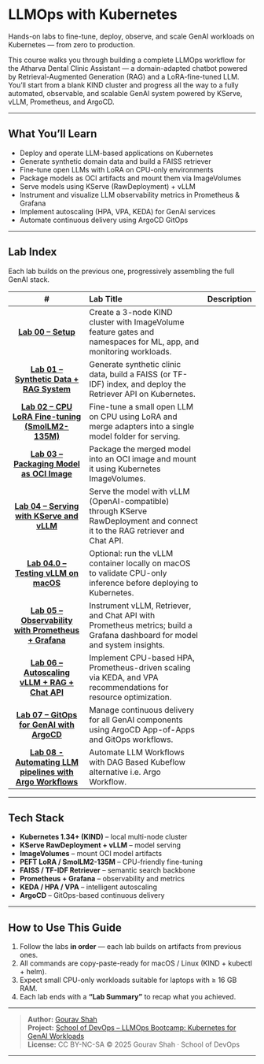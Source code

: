 # LLMOps with Kubernetes

Hands-on labs to fine-tune, deploy, observe, and scale GenAI workloads on Kubernetes — from zero to production.

This course walks you through building a complete LLMOps workflow for the Atharva Dental Clinic Assistant — a domain-adapted chatbot powered by Retrieval-Augmented Generation (RAG) and a LoRA-fine-tuned LLM.  
You’ll start from a blank KIND cluster and progress all the way to a fully automated, observable, and scalable GenAI system powered by KServe, vLLM, Prometheus, and ArgoCD.

---

## What You’ll Learn

- Deploy and operate LLM-based applications on Kubernetes  
- Generate synthetic domain data and build a FAISS retriever
- Fine-tune open LLMs with LoRA on CPU-only environments  
- Package models as OCI artifacts and mount them via ImageVolumes
- Serve models using KServe (RawDeployment) + vLLM
- Instrument and visualize LLM observability metrics in Prometheus & Grafana  
- Implement autoscaling (HPA, VPA, KEDA) for GenAI services  
- Automate continuous delivery using ArgoCD GitOps

---

## Lab Index

Each lab builds on the previous one, progressively assembling the full GenAI stack.

| # | Lab Title | Description |
|:-:|:-----------|:-------------|
| **[Lab 00 – Setup](lab00.md)** | Create a 3-node KIND cluster with ImageVolume feature gates and namespaces for ML, app, and monitoring workloads. |
| **[Lab 01 – Synthetic Data + RAG System](lab01.md)** | Generate synthetic clinic data, build a FAISS (or TF-IDF) index, and deploy the Retriever API on Kubernetes. |
| **[Lab 02 – CPU LoRA Fine-tuning (SmolLM2-135M)](lab02.md)** | Fine-tune a small open LLM on CPU using LoRA and merge adapters into a single model folder for serving. |
| **[Lab 03 – Packaging Model as OCI Image](lab03.md)** | Package the merged model into an OCI image and mount it using Kubernetes ImageVolumes. |
| **[Lab 04 – Serving with KServe and vLLM](lab04.md)** | Serve the model with vLLM (OpenAI-compatible) through KServe RawDeployment and connect it to the RAG retriever and Chat API. |
| **[Lab 04.0 – Testing vLLM on macOS](lab040.md)** | Optional: run the vLLM container locally on macOS to validate CPU-only inference before deploying to Kubernetes. |
| **[Lab 05 – Observability with Prometheus + Grafana](lab05.md)** | Instrument vLLM, Retriever, and Chat API with Prometheus metrics; build a Grafana dashboard for model and system insights. |
| **[Lab 06 – Autoscaling vLLM + RAG + Chat API](lab06.md)** | Implement CPU-based HPA, Prometheus-driven scaling via KEDA, and VPA recommendations for resource optimization. |
| **[Lab 07 – GitOps for GenAI with ArgoCD](lab07.md)** | Manage continuous delivery for all GenAI components using ArgoCD App-of-Apps and GitOps workflows. |
| **[Lab 08 - Automating LLM pipelines with Argo Workflows](lab08.md)** | Automate LLM Workflows with DAG Based Kubeflow alternative i.e. Argo Workflow. |
---

## Tech Stack

- **Kubernetes 1.34+ (KIND)** – local multi-node cluster  
- **KServe RawDeployment + vLLM** – model serving  
- **ImageVolumes** – mount OCI model artifacts  
- **PEFT LoRA / SmolLM2-135M** – CPU-friendly fine-tuning  
- **FAISS / TF-IDF Retriever** – semantic search backbone  
- **Prometheus + Grafana** – observability and metrics  
- **KEDA / HPA / VPA** – intelligent autoscaling  
- **ArgoCD** – GitOps-based continuous delivery  

---

## How to Use This Guide

1. Follow the labs **in order** — each lab builds on artifacts from previous ones.  
2. All commands are copy-paste-ready for macOS / Linux (KIND + kubectl + helm).  
3. Expect small CPU-only workloads suitable for laptops with ≥ 16 GB RAM.  
4. Each lab ends with a **“Lab Summary”** to recap what you achieved.  

---

> **Author:** [Gourav Shah](https://www.linkedin.com/in/gouravshah)  
> **Project:** [School of DevOps – LLMOps Bootcamp: Kubernetes for GenAI Workloads](https://github.com/schoolofdevops/llmops-labuide)  
> **License:** CC BY-NC-SA © 2025 Gourav Shah · School of DevOps

---
